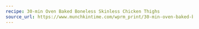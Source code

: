 ```yaml
---
recipe: 30-min Oven Baked Boneless Skinless Chicken Thighs
source_url: https://www.munchkintime.com/wprm_print/30-min-oven-baked-boneless-skinless-chicken-thighs
---
```


